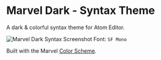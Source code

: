 # Marvel Dark - Syntax Theme

A dark & colorful syntax theme for Atom Editor.

![Marvel Dark Syntax Screenshot](http://i.imgur.com/cQ28HwL.png)
Font: `SF Mono`

Built with the Marvel [Color Scheme](https://marvelapp.com/styleguide/design/color-scheme).
